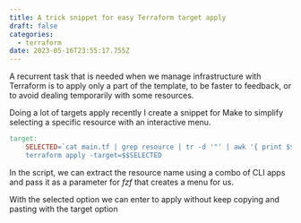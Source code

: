 ```yaml
---
title: A trick snippet for easy Terraform target apply
draft: false
categories:
  - terraform
date: 2023-05-16T23:55:17.755Z
---
```

A recurrent task that is needed when we manage infrastructure with Terraform is to apply only a part of the template, to be faster to feedback, or to avoid dealing temporarily with some resources.

Doing a lot of targets apply recently I create a snippet for Make to simplify selecting a specific resource with an interactive menu.

```Makefile
target:
	SELECTED=`cat main.tf | grep resource | tr -d '"' | awk '{ print $$2 "."  $$3 }' | fzf` ; \
	terraform apply -target=$$SELECTED
```

In the script, we can extract the resource name using a combo of CLI apps and pass it as a parameter for *fzf* that creates a menu for us.

With the selected option we can enter to apply without keep copying and pasting with the target option